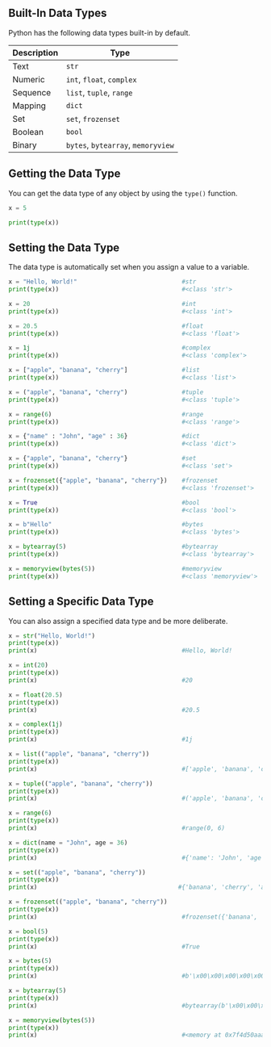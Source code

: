## Built-In Data Types
Python has the following data types built-in by default.  

Description | Type
--- | ---
Text | `str`
Numeric | `int`, `float`, `complex`
Sequence | `list`, `tuple`, `range`
Mapping | `dict`
Set | `set`, `frozenset`
Boolean | `bool`
Binary | `bytes`, `bytearray`, `memoryview`

## Getting the Data Type
You can get the data type of any object by using the `type()` function.

```python
x = 5

print(type(x))
```

## Setting the Data Type
The data type is automatically set when you assign a value to a variable.

```python
x = "Hello, World!"                             #str
print(type(x))                                  #<class 'str'>

x = 20                                          #int
print(type(x))                                  #<class 'int'>

x = 20.5                                        #float
print(type(x))                                  #<class 'float'>

x = 1j                                          #complex
print(type(x))                                  #<class 'complex'>

x = ["apple", "banana", "cherry"]               #list
print(type(x))                                  #<class 'list'>

x = ("apple", "banana", "cherry")               #tuple
print(type(x))                                  #<class 'tuple'>

x = range(6)                                    #range
print(type(x))                                  #<class 'range'>

x = {"name" : "John", "age" : 36}               #dict
print(type(x))                                  #<class 'dict'>

x = {"apple", "banana", "cherry"}               #set
print(type(x))                                  #<class 'set'>

x = frozenset({"apple", "banana", "cherry"})    #frozenset
print(type(x))                                  #<class 'frozenset'>

x = True                                        #bool
print(type(x))                                  #<class 'bool'>

x = b"Hello"                                    #bytes
print(type(x))                                  #<class 'bytes'>

x = bytearray(5)                                #bytearray
print(type(x))                                  #<class 'bytearray'>

x = memoryview(bytes(5))                        #memoryview
print(type(x))                                  #<class 'memoryview'>
```

## Setting a Specific Data Type
You can also assign a specified data type and be more deliberate.

```python
x = str("Hello, World!")
print(type(x))
print(x)                                        #Hello, World!         

x = int(20)
print(type(x))
print(x)                                        #20

x = float(20.5)
print(type(x))
print(x)                                        #20.5

x = complex(1j)
print(type(x))
print(x)                                        #1j

x = list(("apple", "banana", "cherry"))
print(type(x))  
print(x)                                        #['apple', 'banana', 'cherry']

x = tuple(("apple", "banana", "cherry"))
print(type(x))
print(x)                                        #('apple', 'banana', 'cherry')

x = range(6)
print(type(x))
print(x)                                        #range(0, 6)

x = dict(name = "John", age = 36)
print(type(x))
print(x)                                        #{'name': 'John', 'age': 36}

x = set(("apple", "banana", "cherry"))
print(type(x))                                  
print(x)                                       #{'banana', 'cherry', 'apple'}         

x = frozenset(("apple", "banana", "cherry"))    
print(type(x))
print(x)                                        #frozenset({'banana', 'cherry', 'apple'})

x = bool(5)
print(type(x))
print(x)                                        #True

x = bytes(5)
print(type(x))
print(x)                                        #b'\x00\x00\x00\x00\x00'

x = bytearray(5)
print(type(x))
print(x)                                        #bytearray(b'\x00\x00\x00\x00\x00')

x = memoryview(bytes(5))
print(type(x))
print(x)                                        #<memory at 0x7f4d50aaa400>
```
